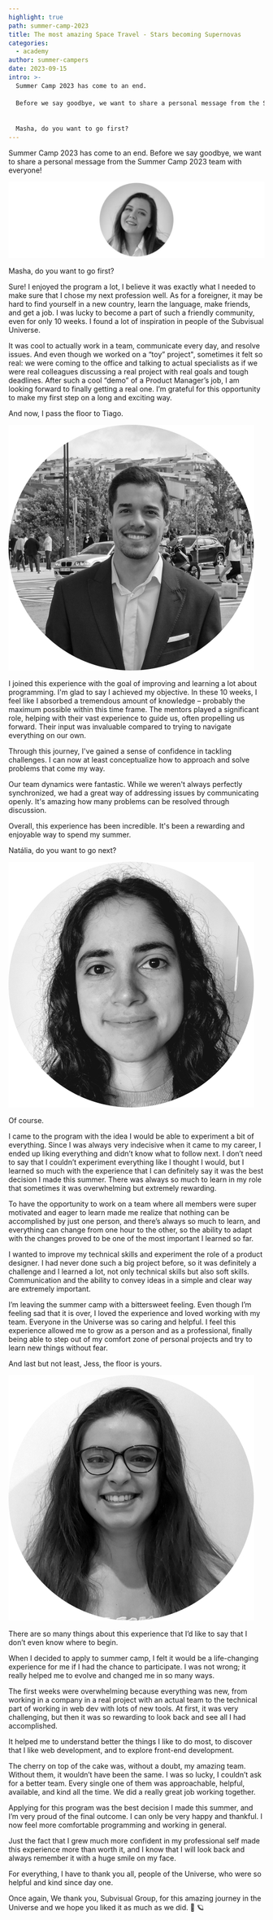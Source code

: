 ```yaml
---
highlight: true
path: summer-camp-2023
title: The most amazing Space Travel - Stars becoming Supernovas
categories:
  - academy
author: summer-campers
date: 2023-09-15
intro: >-
  Summer Camp 2023 has come to an end.

  Before we say goodbye, we want to share a personal message from the Summer Camp 2023 team with everyone!


  Masha, do you want to go first?
---
```

Summer Camp 2023 has come to an end. Before we say goodbye, we want to share a personal message from the Summer Camp 2023 team with everyone!

![Masha Mentee at 2023 Summer Camp ](article_summer_camp_img_01.png "Masha Mentee at 2023 Summer Camp ")

Masha, do you want to go first? 

Sure! I enjoyed the program a lot, I believe it was exactly what I needed to make sure that I chose my next profession well. As for a foreigner, it may be hard to find yourself in a new country, learn the language, make friends, and get a job. I was lucky to become a part of such a friendly community, even for only 10 weeks. I found a lot of inspiration in people of the Subvisual Universe.

It was cool to actually work in a team, communicate every day, and resolve issues. And even though we worked on a “toy” project", sometimes it felt so real: we were coming to the office and talking to actual specialists as if we were real colleagues discussing a real project with real goals and tough deadlines. After such a cool “demo” of a Product Manager’s job, I am looking forward to finally getting a real one. I’m grateful for this opportunity to make my first step on a long and exciting way.

And now, I pass the floor to Tiago.

![Tiago Mentee at 2023 Summer Camp ](subvisual-tiago-summer-camp-2023.jpg "Tiago Mentee at 2023 Summer Camp ")

I joined this experience with the goal of improving and learning a lot about programming. I'm glad to say I achieved my objective. In these 10 weeks, I feel like I absorbed a tremendous amount of knowledge – probably the maximum possible within this time frame. The mentors played a significant role, helping with their vast experience to guide us, often propelling us forward. Their input was invaluable compared to trying to navigate everything on our own.

Through this journey, I've gained a sense of confidence in tackling challenges. I can now at least conceptualize how to approach and solve problems that come my way.

Our team dynamics were fantastic. While we weren't always perfectly synchronized, we had a great way of addressing issues by communicating openly. It's amazing how many problems can be resolved through discussion. 

Overall, this experience has been incredible. It's been a rewarding and enjoyable way to spend my summer.

Natália, do you want to go next?

![Natalia Mentee at 2023 Summer Camp ](subvisual-natalia-summer-camp-2023.jpg "Natalia Mentee at 2023 Summer Camp")

Of course.

I came to the program with the idea I would be able to experiment a bit of everything. Since I was always very indecisive when it came to my career, I ended up liking everything and didn’t know what to follow next. I don’t need to say that I couldn’t experiment everything like I thought I would, but I learned so much with the experience that I can definitely say it was the best decision I made this summer. There was always so much to learn in my role that sometimes it was overwhelming but extremely rewarding.

To have the opportunity to work on a team where all members were super motivated and eager to learn made me realize that nothing can be accomplished by just one person, and there’s always so much to learn, and everything can change from one hour to the other, so the ability to adapt with the changes proved to be one of the most important I learned so far.

I wanted to improve my technical skills and experiment the role of a product designer. I had never done such a big project before, so it was definitely a challenge and I learned a lot, not only technical skills but also soft skills. Communication and the ability to convey ideas in a simple and clear way are extremely important.

I’m leaving the summer camp with a bittersweet feeling. Even though I’m feeling sad that it is over, I loved the experience and loved working with my team. Everyone in the Universe was so caring and helpful. I feel this experience allowed me to grow as a person and as a professional, finally being able to step out of my comfort zone of personal projects and try to learn new things without fear.

And last but not least, Jess, the floor is yours.

![Jessica Mentee at 2023 Summer Camp](subvisual-jessica-summer-camp-2023.jpg "Jessica Mentee at 2023 Summer Camp")

There are so many things about this experience that I’d like to say that I don’t even know where to begin. 

When I decided to apply to summer camp, I felt it would be a life-changing experience for me if I had the chance to participate. I was not wrong; it really helped me to evolve and changed me in so many ways.

The first weeks were overwhelming because everything was new, from working in a company in a real project with an actual team to the technical part of working in web dev with lots of new tools. At first, it was very challenging, but then it was so rewarding to look back and see all I had accomplished.

It helped me to understand better the things I like to do most, to discover that I like web development, and to explore front-end development.

The cherry on top of the cake was, without a doubt, my amazing team. Without them, it wouldn’t have been the same. I was so lucky, I couldn’t ask for a better team. Every single one of them was approachable, helpful, available, and kind all the time. We did a really great job working together. 

Applying for this program was the best decision I made this summer, and I’m very proud of the final outcome. I can only be very happy and thankful. I now feel more comfortable programming and working in general. 

Just the fact that I grew much more confident in my professional self made this experience more than worth it, and I know that I will look back and always remember it with a huge smile on my face.

For everything, I have to thank you all, people of the Universe, who were so helpful and kind since day one.

Once again, We thank you, Subvisual Group, for this amazing journey in the Universe and we hope you liked it as much as we did. 💙 🪐